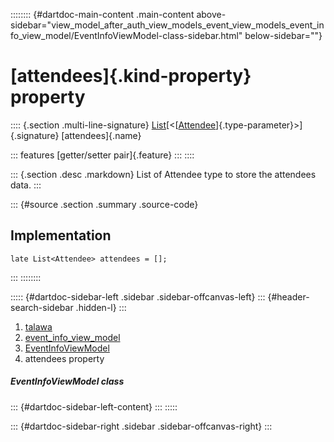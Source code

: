 :::::::: {#dartdoc-main-content .main-content above-sidebar="view_model_after_auth_view_models_event_view_models_event_info_view_model/EventInfoViewModel-class-sidebar.html" below-sidebar=""}
<div>

# [attendees]{.kind-property} property

</div>

:::: {.section .multi-line-signature}
[List](https://api.flutter.dev/flutter/dart-core/List-class.html)[\<[[Attendee](../../models_events_event_model/Attendee-class.html)]{.type-parameter}\>]{.signature}
[attendees]{.name}

::: features
[getter/setter pair]{.feature}
:::
::::

::: {.section .desc .markdown}
List of Attendee type to store the attendees data.
:::

::: {#source .section .summary .source-code}
## Implementation

``` language-dart
late List<Attendee> attendees = [];
```
:::
::::::::

::::: {#dartdoc-sidebar-left .sidebar .sidebar-offcanvas-left}
::: {#header-search-sidebar .hidden-l}
:::

1.  [talawa](../../index.html)
2.  [event_info_view_model](../../view_model_after_auth_view_models_event_view_models_event_info_view_model/)
3.  [EventInfoViewModel](../../view_model_after_auth_view_models_event_view_models_event_info_view_model/EventInfoViewModel-class.html)
4.  attendees property

##### EventInfoViewModel class

::: {#dartdoc-sidebar-left-content}
:::
:::::

::: {#dartdoc-sidebar-right .sidebar .sidebar-offcanvas-right}
:::
